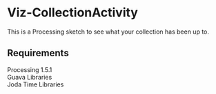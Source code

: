 Viz-CollectionActivity
======================
This is a Processing sketch to see what your collection has been up to.

Requirements
------------

Processing 1.5.1<br />
Guava Libraries<br />
Joda Time Libraries<br />
